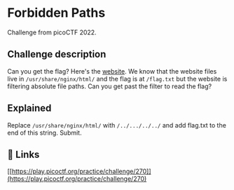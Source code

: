 
# Forbidden Paths

Challenge from picoCTF 2022.



## Challenge description

Can you get the flag? Here's the [website](http://saturn.picoctf.net:54554/). We know that the website files live in ```/usr/share/nginx/html/``` and the flag is at ```/flag.txt``` but the website is filtering absolute file paths. Can you get past the filter to read the flag?

## Explained

Replace ```/usr/share/nginx/html/``` with ```/../.../../../``` and add flag.txt to the end of this string. Submit.


## 🔗 Links
[[https://play.picoctf.org/practice/challenge/270]](https://play.picoctf.org/practice/challenge/270)

